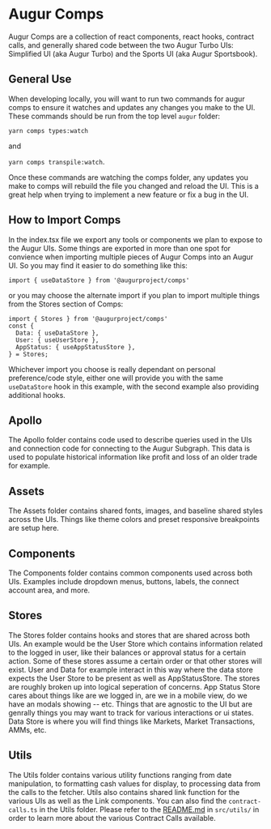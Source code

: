 # Augur Comps

Augur Comps are a collection of react components, react hooks, contract calls, and generally shared code between the two Augur Turbo UIs: Simplified UI (aka Augur Turbo) and the Sports UI (aka Augur Sportsbook).

## General Use
When developing locally, you will want to run two commands for augur comps to ensure it watches and updates any changes you make to the UI. These commands should be run from the top level `augur` folder:

```yarn comps types:watch```

and

```yarn comps transpile:watch```.

Once these commands are watching the comps folder, any updates you make to comps will rebuild the file you changed and reload the UI. This is a great help when trying to implement a new feature or fix a bug in the UI.


## How to Import Comps
In the index.tsx file we export any tools or components we plan to expose to the Augur UIs. Some things are exported in more than one spot for convience when importing multiple pieces of Augur Comps into an Augur UI. So you may find it easier to do something like this:

```
import { useDataStore } from '@augurproject/comps'
```

or you may choose the alternate import if you plan to import multiple things from the Stores section of Comps:

```
import { Stores } from '@augurproject/comps'
const {
  Data: { useDataStore },
  User: { useUserStore },
  AppStatus: { useAppStatusStore },
} = Stores;
```

Whichever import you choose is really dependant on personal preference/code style, either one will provide you with the same `useDataStore` hook in this example, with the second example also providing additional hooks.

## Apollo
The Apollo folder contains code used to describe queries used in the UIs and connection code for connecting to the Augur Subgraph. This data is used to populate historical information like profit and loss of an older trade for example.

## Assets
The Assets folder contains shared fonts, images, and baseline shared styles across the UIs. Things like theme colors and preset responsive breakpoints are setup here.

## Components
The Components folder contains common components used across both UIs. Examples include dropdown menus, buttons, labels, the connect account area, and more.

## Stores
The Stores folder contains hooks and stores that are shared across both UIs. An example would be the User Store which contains information related to the logged in user, like their balances or approval status for a certain action. Some of these stores assume a certain order or that other stores will exist. User and Data for example interact in this way where the data store expects the User Store to be present as well as AppStatusStore. The stores are roughly broken up into logical seperation of concerns. App Status Store cares about things like are we logged in, are we in a mobile view, do we have an modals showing -- etc. Things that are agnostic to the UI but are genrally things you may want to track for various interactions or ui states. Data Store is where you will find things like Markets, Market Transactions, AMMs, etc.

## Utils
The Utils folder contains various utility functions ranging from date manipulation, to formatting cash values for display, to processing data from the calls to the fetcher. Utils also contains shared link function for the various UIs as well as the Link components. You can also find the `contract-calls.ts` in the Utils folder. Please refer to the [README.md](src/utils/README.md) in `src/utils/` in order to learn more about the various Contract Calls available.

